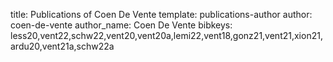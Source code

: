 title: Publications of Coen De Vente
template: publications-author
author: coen-de-vente
author_name: Coen De Vente
bibkeys: less20,vent22,schw22,vent20,vent20a,lemi22,vent18,gonz21,vent21,xion21,ardu20,vent21a,schw22a